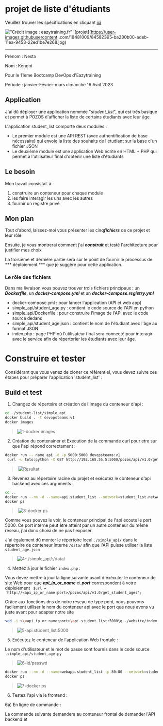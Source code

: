# projet de liste d'étudiants

Veuillez trouver les spécifications en cliquant [ici](https://github.com/diranetafen/student-list.git "ici")

!["Crédit image : eazytraining.fr"](https://eazytraining.fr/wp-content/uploads/2020/04/pozos-logo.png) ![projet](https://user-images.githubusercontent .com/18481009/84582395-ba230b00-adeb-11ea-9453-22ed1be7e268.jpg)

------------

Prénom : Nesta

Nom : Kengni

Pour le 11ème Bootcamp DevOps d'Eazytraining

Période : janvier-Fevrier-mars
dimanche 16 Avril 2023

## Application

J'ai dû déployer une application nommée "*student_list*", qui est très basique et permet à POZOS d'afficher la liste de certains étudiants avec leur âge.

L'application student_list comporte deux modules :

- Le premier module est une API REST (avec authentification de base nécessaire) qui envoie la liste des souhaits de l'étudiant sur la base d'un fichier JSON
- Le deuxième module est une application Web écrite en HTML + PHP qui permet à l'utilisateur final d'obtenir une liste d'étudiants

## Le besoin

Mon travail consistait à :
1) construire un conteneur pour chaque module
2) les faire interagir les uns avec les autres
3) fournir un registre privé

## Mon plan

Tout d'abord, laissez-moi vous présenter les cinq***fichiers*** de ce projet et leur rôle

Ensuite, je vous montrerai comment j'ai ***construit*** et testé l'architecture pour justifier mes choix

La troisième et dernière partie sera sur le point de fournir le processus de *** déploiement *** que je suggère pour cette application.


### Le rôle des fichiers

Dans ma livraison vous pouvez trouver trois fichiers principaux : un ***Dockerfile***, un ***docker-compose.yml*** et un ***docker-compose.registry.yml***

- docker-compose.yml : pour lancer l'application (API et web app)
- simple_api/student_age.py : contient le code source de l'API en python
- simple_api/Dockerfile : pour construire l'image de l'API avec le code source dedans
- simple_api/student_age.json : contient le nom de l'étudiant avec l'âge au format JSON
- index.php : page PHP où l'utilisateur final sera connecté pour interagir avec le service afin de répertorier les étudiants avec leur âge.


# Construire et tester

Considérant que vous venez de cloner ce référentiel, vous devez suivre ces étapes pour préparer l'application 'student_list' :
 ## Build et test
1) Changez de répertoire et création de l'image du conteneur d'api :

```bash
cd ./student-list/simple_api
docker build . -t devopsteams:v1
docker images 
```
> ![1-docker images](images/image%20dans%20mon%20registre%20priv%C3%A9.JPG)

2) Création du contenainer et Exécution de la commande curl pour etre sur que l'api répond correctement :

```bash
docker run -- name api -d -p 5000:5000 devopsteams:v1
 curl -u toto:python -X GET http://192.168.56.5:5000/pozos/api/v1.0/get_student_ages
```
> ![Resultat](https://user-images.githubusercontent.com/101605739/224588523-a842cd26-c5d5-4338-8547-2e31578655c9.jpg)

3) Revenez au répertoire racine du projet et exécutez le conteneur d'api backend avec ces arguments :

```bash
cd ..
docker run --rm -d --name=api.student_list --network=student_list.network -v ./simple_api/:/data/ api.student_list.img
docker ps
```
> ![3-docker ps](https://user-images.githubusercontent.com/101605739/224589378-abcc3f7d-d5c6-4a81-ba28-767cb6cd7b7c.jpg)

Comme vous pouvez le voir, le conteneur principal de l'api écoute le port 5000.
Ce port interne peut être atteint par un autre conteneur du même réseau, j'ai donc choisi de ne pas l'exposer.

J'ai également dû monter le répertoire local `./simple_api/` dans le répertoire de conteneur interne `/data/` afin que l'API puisse utiliser la liste `student_age.json`


> ![4-./simple_api/:/data/](https://user-images.githubusercontent.com/101605739/224589839-7a5d47e6-fdff-40e4-a803-99ebc9d70b03.png)


4) Mettez à jour le fichier `index.php` :

Vous devez mettre à jour la ligne suivante avant d'exécuter le conteneur de site Web pour que ***api_ip_or_name*** et ***port*** correspondent à votre déploiement
    ` $url = 'http://<api_ip_or_name:port>/pozos/api/v1.0/get_student_ages';`

Grâce aux fonctions dns de notre réseau de type pont, nous pouvons facilement utiliser le nom du conteneur api avec le port que nous avons vu juste avant pour adapter notre site

```bash
sed -i s\<api_ip_or_name:port>\api.student_list:5000\g ./website/index.php
```
> ![5-api.student_list:5000](https://user-images.githubusercontent.com/101605739/224590958-49c2ce64-c9a0-4655-93da-552f27f78b2f.png)

5) Exécutez le conteneur de l'application Web frontale :

Le nom d'utilisateur et le mot de passe sont fournis dans le code source `.simple_api/student_age.py`

> ![6-id/passwd](https://user-images.githubusercontent.com/101605739/224590363-0fdd56ae-9fb9-45e7-8912-64a6789faa9e.png)

```bash
docker run --rm -d --name=webapp.student_list -p 80:80 --network=student_list.network -v ./website/:/var/www/html -e USERNAME=toto -e PASSWORD=python php : apache
docker ps
```
> ![7-docker ps](https://user-images.githubusercontent.com/101605739/224591443-344fd2cd-ddbc-4780-bbc5-7cc0bdac156f.jpg)


6) Testez l'api via le frontend :

6a) En ligne de commande :

La commande suivante demandera au conteneur frontal de demander l'API backend et